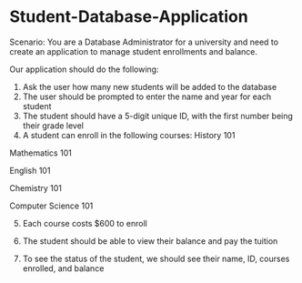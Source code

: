 # Student-Database-Application
Scenario: You are a Database Administrator for a university and need to create an application to manage student enrollments and balance.

Our application should do the following:

1. Ask the user how many new students will be added to the database
2. The user should be prompted to enter the name and year for each student
3. The student should have a 5-digit unique ID, with the first number being their grade level
4. A student can enroll in the following courses:
History 101

Mathematics 101

English 101

Chemistry 101

Computer Science 101

5. Each course costs $600 to enroll

6. The student should be able to view their balance and pay the tuition

7. To see the status of the student, we should see their name, ID, courses enrolled, and balance
